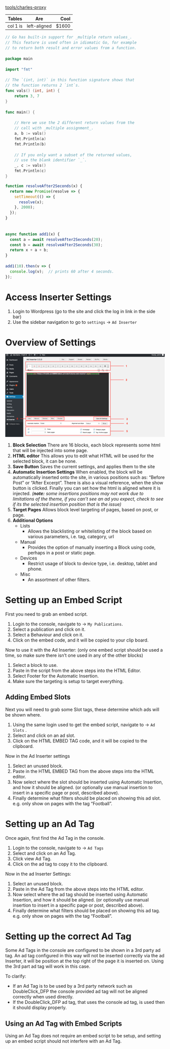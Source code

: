<!-- TITLE: Ad Inserter - User Guide -->
<!-- SUBTITLE: How to use and set up the Ad Inserter for the demo site -->

[tools/charles-proxy](tools/charles-proxy)

| Tables   |      Are      |  Cool |
|----------|:-------------:|------:|
| col 1 is |  left-aligned | $1600 |

```go
// Go has built-in support for _multiple return values_.
// This feature is used often in idiomatic Go, for example
// to return both result and error values from a function.

package main

import "fmt"

// The `(int, int)` in this function signature shows that
// the function returns 2 `int`s.
func vals() (int, int) {
    return 3, 7
}

func main() {

    // Here we use the 2 different return values from the
    // call with _multiple assignment_.
    a, b := vals()
    fmt.Println(a)
    fmt.Println(b)

    // If you only want a subset of the returned values,
    // use the blank identifier `_`.
    _, c := vals()
    fmt.Println(c)
}

```

```js
function resolveAfter2Seconds(x) {
  return new Promise(resolve => {
    setTimeout(() => {
      resolve(x);
    }, 2000);
  });
}


async function add1(x) {
  const a = await resolveAfter2Seconds(20);
  const b = await resolveAfter2Seconds(30);
  return x + a + b;
}

add1(10).then(v => {
  console.log(v);  // prints 60 after 4 seconds.
});
```
# Access Inserter Settings
1. Login to Wordpress (go to the site and click the log in link in the side bar)
2. Use the sidebar navigation to go to `settings` -> `Ad Inserter`

# Overview of Settings
![Ad Inserter Annotation](/uploads/ad-inserter-annotation.png "Ad Inserter Annotation")

1. **Block Selection**
There are 16 blocks, each block represents some html that will be injected into some page.
2. **HTML editor**
This allows you to edit what HTML will be used for the selected block, it can be none.
3. **Save Button**
Saves the current settings, and applies them to the site
4. **Automatic Insertion Settings**
When enabled, the block will be automatically inserted onto the site, in various positions such as: “Before Post” or “After Excerpt”. There is also a visual reference, when the show button is clicked.
Finally you can set how the html is aligned where it is injected.
*(**note:** some insertions positions may not work due to limitations of the theme, if you can’t see an ad you expect, check to see if its the selected insertion position that is the issue)*
5. **Target Pages**
Allows block level targeting of pages, based on post, or page.
6. **Additional Options**
	* Lists
		* Allows the blacklisting or whitelisting of the block based on various parameters, i.e. tag, category, url
	* Manual
		* Provides the option of manually inserting a Block using code, perhaps in a post or static page.
	* Devices
		* Restrict usage of block to device type, i.e. desktop, tablet and phone.
	* Misc
		* An assortment of other filters.

# Setting up an Embed Script
First you need to grab an embed script.
1. Login to the console, navigate to -> `My Publications`.
2. Select a publication and click on it.
3. Select a Behaviour and click on it.
4. Click on the embed code, and it will be copied to your clip board.

Now to use it with the Ad Inserter:
(only one embed script should be used a time, so make sure there isn’t one used in any of the other blocks)
1. Select a block to use.
2. Paste in the script from the above steps into the HTML Editor.
3. Select Footer for the Automatic Insertion.
4. Make sure the targeting is setup to target everything.

## Adding Embed Slots
Next you will need to grab some Slot tags, these determine which ads will be shown where.
1. Using the same login used to get the embed script, navigate to -> `Ad Slots` .
2. Select and click on an ad slot.
3. Click on the HTML EMBED TAG code, and it will be copied to the clipboard.

Now in the Ad Inserter settings
1. Select an unused block.
2. Paste in the HTML EMBED TAG from the above steps into the HTML editor.
3. Now select where the slot should be inserted using Automatic Insertion, and how it should be aligned.
(or optionally use manual insertion to insert in a specific page or post, described above).
4. Finally determine what filters should be placed on showing this ad slot. e.g. only show on pages with the tag “Football”.

# Setting up an Ad Tag
Once again, first find the Ad Tag in the console.
1. Login to the console, navigate to -> `Ad Tags`
2. Select and click on an Ad Tag.
3. Click view Ad Tag.
4. Click on the ad tag to copy it to the clipboard.

Now in the ad Inserter Settings:
1. Select an unused block.
2. Paste in the Ad Tag from the above steps into the HTML editor.
3. Now select where the ad tag should be inserted using Automatic Insertion, and how it should be aligned.
(or optionally use manual insertion to insert in a specific page or post, described above).
4. Finally determine what filters should be placed on showing this ad tag. e.g. only show on pages with the tag “Football”.

# Setting up the correct Ad Tag
Some Ad Tags in the console are configured to be shown in a 3rd party ad tag. An ad tag configured in this way will not be inserted correctly via the ad Inserter, it will be position at the top right of the page it is inserted on. Using the 3rd part ad tag will work in this case. 

To clarify:
* If an Ad Tag is to be used by a 3rd party network such as DoubleClick_DFP the console provided ad tag will not be aligned correctly when used directly.
* If the DoubleClick_DFP ad tag, that uses the console ad tag, is used then it should display properly.

## Using an Ad Tag with Embed Scripts
Using an Ad Tag does not require an embed script to be setup, and setting up an embed script should not interfere with an Ad Tag.

